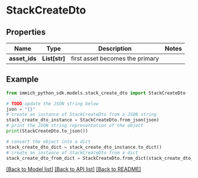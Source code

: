 # StackCreateDto


## Properties

Name | Type | Description | Notes
------------ | ------------- | ------------- | -------------
**asset_ids** | **List[str]** | first asset becomes the primary | 

## Example

```python
from immich_python_sdk.models.stack_create_dto import StackCreateDto

# TODO update the JSON string below
json = "{}"
# create an instance of StackCreateDto from a JSON string
stack_create_dto_instance = StackCreateDto.from_json(json)
# print the JSON string representation of the object
print(StackCreateDto.to_json())

# convert the object into a dict
stack_create_dto_dict = stack_create_dto_instance.to_dict()
# create an instance of StackCreateDto from a dict
stack_create_dto_from_dict = StackCreateDto.from_dict(stack_create_dto_dict)
```
[[Back to Model list]](../README.md#documentation-for-models) [[Back to API list]](../README.md#documentation-for-api-endpoints) [[Back to README]](../README.md)


